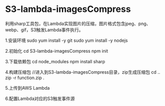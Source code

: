 # S3-lambda-imagesCompress
利用sharp工具包，在Lambda实现图片的压缩，图片格式包含jpeg、png、webp、gif，S3触发Lambda事件执行。

1.安装环境
sudo yum install -y git
sudo yum install -y nodejs

2.初始化
cd S3-lambda-imagesCompress
npm init

3.下载依赖包
cd node_modules
npm install sharp

4.构建压缩包
//进入到S3-lambda-imagesCompress目录，zip生成压缩包
cd ..
zip -r function.zip .

5.上传到AWS Lambda

6.配置Lambda对应的S3触发事件源
